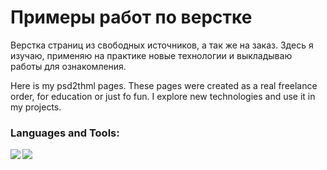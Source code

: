 # Примеры работ по верстке
Верстка страниц из свободных источников, а так же на заказ. Здесь я изучаю, применяю на практике новые технологии и выкладываю работы для ознакомления.

Here is my psd2thml pages. These pages were created as a real freelance order, for education or just fo fun. I explore new technologies and use it in my projects.


### Languages and Tools:

<img align="left" src="https://img.shields.io/badge/html5%20-%23E34F26.svg?&style=for-the-badge&logo=html5&logoColor=white"/>
<img align="left" src="https://img.shields.io/badge/css3%20-%231572B6.svg?&style=for-the-badge&logo=css3&logoColor=white"/>
